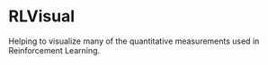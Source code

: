 # RLVisual
Helping to visualize many of the quantitative measurements used in Reinforcement Learning. 